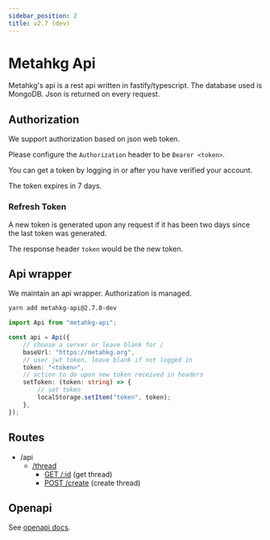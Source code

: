 ```yaml
---
sidebar_position: 2
title: v2.7 (dev)
---
```


# Metahkg Api

Metahkg's api is a rest api written in fastify/typescript. The database used is MongoDB.
Json is returned on every request.

## Authorization

We support authorization based on json web token.

Please configure the `Authorization` header to be `Bearer <token>`.

You can get a token by logging in or after you have verified your account.

The token expires in 7 days.

### Refresh Token

A new token is generated upon any request if it has been two days since the last token was generated.

The response header `token` would be the new token.

## Api wrapper

We maintain an api wrapper.
Authorization is managed.

```bash
yarn add metahkg-api@2.7.0-dev
```

```typescript
import Api from "metahkg-api";

const api = Api({
    // choose a server or leave blank for /
    baseUrl: "https://metahkg.org",
    // user jwt token, leave blank if not logged in
    token: "<token>",
    // action to do upon new token received in headers
    setToken: (token: string) => {
        // set token
        localStorage.setItem("token", token);
    },
});
```

## Routes

- /api
  - [/thread](/docs/category/thread)
    - [GET /:id](./v2.7-dev/routes/thread/get) (get thread)
    - [POST /create](./v2.7-dev/routes/thread/create) (create thread)

## Openapi

See [openapi docs](./openapi).
